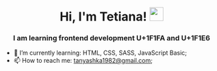 <h1 align="center">Hi, I'm  Tetiana!   
<img src="https://github.com/blackcater/blackcater/raw/main/images/Hi.gif" height="32"/></h1>
<h3 align="center">I am learning frontend development U+1F1FA and U+1F1E6</h3>


- 🌱 I’m currently learning: HTML, CSS, SASS, JavaScript Basic;
- 📫 How to reach me: tanyashka1982@gmail.com;
